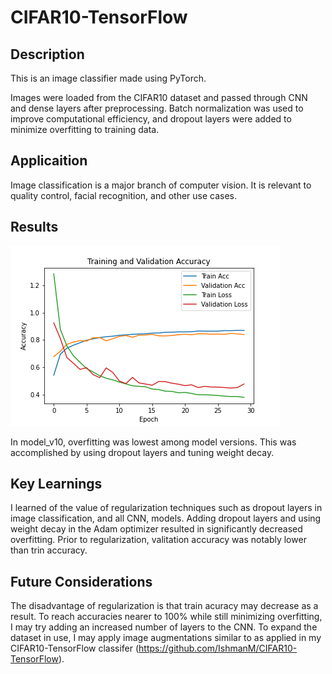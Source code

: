 # CIFAR10-TensorFlow

## Description

This is an image classifier made using PyTorch.

Images were loaded from the CIFAR10 dataset and passed through CNN and dense layers after preprocessing. Batch normalization was used to improve computational efficiency, and dropout layers were added to minimize overfitting to training data.

## Applicaition

Image classification is a major branch of computer vision. It is relevant to quality control, facial recognition, and other use cases.

## Results

![Alt text](saved_models/model_v10/stats/plot.png)

In model_v10, overfitting was lowest among model versions. This was accomplished by using dropout layers and tuning weight decay.

## Key Learnings

I learned of the value of regularization techniques such as dropout layers in image classification, and all CNN, models. Adding dropout layers and using weight decay in the Adam optimizer resulted in significantly decreased overfitting. Prior to regularization, valitation accuracy was notably lower than trin accuracy.

## Future Considerations

The disadvantage of regularization is that train acuracy may decrease as a result. To reach accuracies nearer to 100% while still minimizing overfitting, I may try adding an increased number of layers to the CNN. To expand the dataset in use, I may apply image augmentations similar to as applied in my CIFAR10-TensorFlow classifer (https://github.com/IshmanM/CIFAR10-TensorFlow).